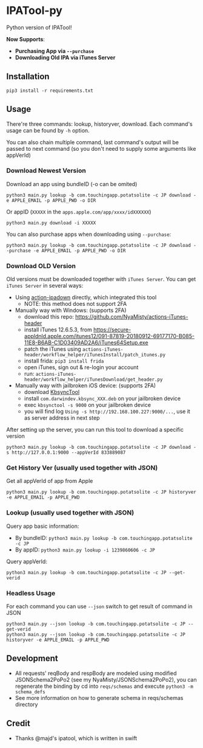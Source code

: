 # IPATool-py

Python version of IPATool! 

**Now Supports**:
  - **Purchasing App via `--purchase`**
  - **Downloading Old IPA via iTunes Server**

## Installation

```
pip3 install -r requirements.txt
```

## Usage

There're three commands: lookup, historyver, download. Each command's usage can be found by `-h` option.

You can also chain multiple command, last command's output will be passed to next command (so you don't need to supply some arguments like appVerId)

### Download Newest Version

Download an app using bundleID (-o can be omited)
```
python3 main.py lookup -b com.touchingapp.potatsolite -c JP download -e APPLE_EMAIL -p APPLE_PWD -o DIR
```

Or appID (`XXXXX` in the `apps.apple.com/app/xxxx/idXXXXXX`)
```
python3 main.py download -i XXXXX
```

You can also purchase apps when downloading using `--purchase`:
```
python3 main.py lookup -b com.touchingapp.potatsolite -c JP download --purchase -e APPLE_EMAIL -p APPLE_PWD -o DIR
```

### Download OLD Version

Old versions must be downloaded together with `iTunes Server`. You can get `iTunes Server` in several ways:
- Using [action-ipadown](https://github.com/NyaMisty/action-ipadown) directly, which integrated this tool
    - NOTE: this method does not support 2FA
- Manually way with Windows: (supports 2FA)
    - download this repo: https://github.com/NyaMisty/actions-iTunes-header
    - install iTunes 12.6.5.3, from https://secure-appldnld.apple.com/itunes12/091-87819-20180912-69177170-B085-11E8-B6AB-C1D03409AD2A6/iTunes64Setup.exe
    - patch the iTunes using `actions-iTunes-header/workflow_helper/iTunesInstall/patch_itunes.py`
    - install frida: `pip3 install frida`
    - open iTunes, sign out & re-login your account
    - run: `actions-iTunes-header/workflow_helper/iTunesDownload/get_header.py`
- Manually way with jailbroken iOS device: (supports 2FA)
    - download [KbsyncTool](https://github.com/Lessica/KbsyncTool/releases)
    - install `com.darwindev.kbsync_XXX.deb` on your jailbroken device
    - exec `kbsynctool -s 9000` on your jailbroken device
    - you will find log `Using -s http://192.168.100.227:9000/...`, use it as server address in next step

After setting up the server, you can run this tool to download a specific version
```
python3 main.py lookup -b com.touchingapp.potatsolite -c JP download -s http://127.0.0.1:9000 --appVerId 833889087
```

### Get History Ver (usually used together with JSON)

Get all appVerId of app from Apple
```
python3 main.py lookup -b com.touchingapp.potatsolite -c JP historyver -e APPLE_EMAIL -p APPLE_PWD
```

### Lookup (usually used together with JSON)

Query app basic information:
- By bundleID: `python3 main.py lookup -b com.touchingapp.potatsolite -c JP`
- By appID: `python3 main.py lookup -i 1239860606 -c JP`

Query appVerId:
```
python3 main.py lookup -b com.touchingapp.potatsolite -c JP --get-verid
```

### Headless Usage

For each command you can use `--json` switch to get result of command in JSON

```
python3 main.py --json lookup -b com.touchingapp.potatsolite -c JP --get-verid
python3 main.py --json lookup -b com.touchingapp.potatsolite -c JP historyver -e APPLE_EMAIL -p APPLE_PWD
```

## Development

- All requests' reqBody and respBody are modeled using modified JSONSchema2PoPo2 (see my NyaMisty/JSONSchema2PoPo2), you can regenerate the binding by cd into `reqs/schemas` and execute `python3 -m schema_defs`
- See more information on how to generate schema in reqs/schemas directory

## Credit

- Thanks @majd's ipatool, which is written in swift
